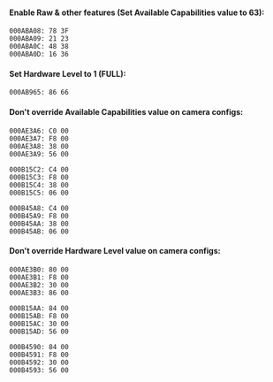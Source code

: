 #### Enable Raw & other features (Set Available Capabilities value to 63):
	000ABA08: 78 3F
	000ABA09: 21 23
	000ABA0C: 48 38
	000ABA0D: 16 36

#### Set Hardware Level to 1 (FULL):
	000AB965: 86 66

#### Don't override Available Capabilities value on camera configs:
	000AE3A6: C0 00
	000AE3A7: F8 00
	000AE3A8: 38 00
	000AE3A9: 56 00

	000B15C2: C4 00
	000B15C3: F8 00
	000B15C4: 38 00
	000B15C5: 06 00

	000B45A8: C4 00
	000B45A9: F8 00
	000B45AA: 38 00
	000B45AB: 06 00

#### Don't override Hardware Level value on camera configs:
	000AE3B0: 80 00
	000AE3B1: F8 00
	000AE3B2: 30 00
	000AE3B3: 86 00

	000B15AA: 84 00
	000B15AB: F8 00
	000B15AC: 30 00
	000B15AD: 56 00

	000B4590: 84 00
	000B4591: F8 00
	000B4592: 30 00
	000B4593: 56 00